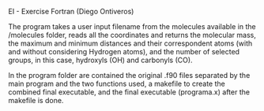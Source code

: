 EI - Exercise Fortran (Diego Ontiveros)

The program takes a user input filename from the molecules available in the /molecules folder, reads all the coordinates and returns the molecular mass, the maximum and minimum distances and their correspondent atoms (with and without considering Hydrogen atoms), and the number of selected groups, in this case, hydroxyls (OH) and carbonyls (CO).

In the program folder are contained the original .f90 files separated by the main program and the two functions used, a makefile to create the combined final executable, and the final executable (programa.x) after the makefile is done.
